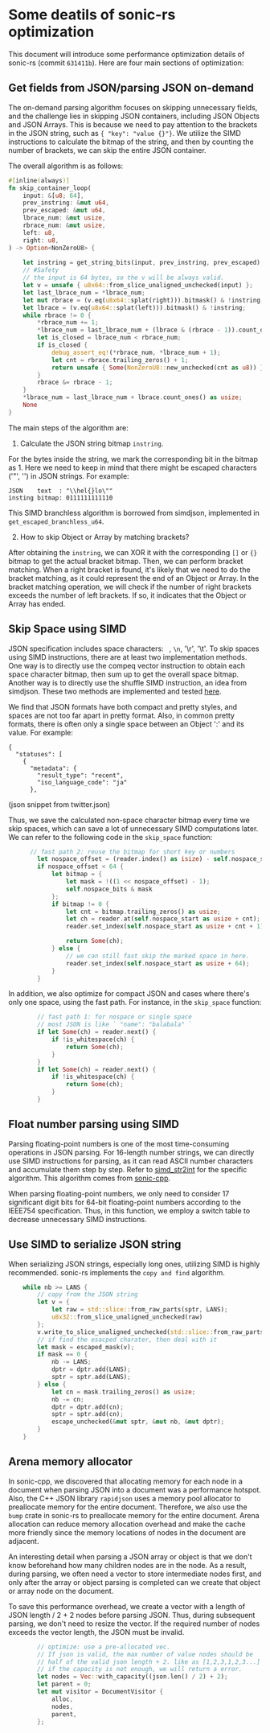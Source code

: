 # Some deatils of sonic-rs optimization

This document will introduce some performance optimization details of sonic-rs (commit `631411b`). Here are four main sections of optimization:

## Get fields from JSON/parsing JSON on-demand

The on-demand parsing algorithm focuses on skipping unnecessary fields, and the challenge lies in skipping JSON containers, including JSON Objects and JSON Arrays. This is because we need to pay attention to the brackets in the JSON string, such as `{ "key": "value {}"}`. We utilize the SIMD instructions to calculate the bitmap of the string, and then by counting the number of brackets, we can skip the entire JSON container.

The overall algorithm is as follows:

```rs
#[inline(always)]
fn skip_container_loop(
    input: &[u8; 64],
    prev_instring: &mut u64,
    prev_escaped: &mut u64,
    lbrace_num: &mut usize,
    rbrace_num: &mut usize,
    left: u8,
    right: u8,
) -> Option<NonZeroU8> {
    
    let instring = get_string_bits(input, prev_instring, prev_escaped);
    // #Safety
    // the input is 64 bytes, so the v will be always valid.
    let v = unsafe { u8x64::from_slice_unaligned_unchecked(input) };
    let last_lbrace_num = *lbrace_num;
    let mut rbrace = (v.eq(u8x64::splat(right))).bitmask() & !instring;
    let lbrace = (v.eq(u8x64::splat(left))).bitmask() & !instring;
    while rbrace != 0 {
        *rbrace_num += 1;
        *lbrace_num = last_lbrace_num + (lbrace & (rbrace - 1)).count_ones() as usize;
        let is_closed = lbrace_num < rbrace_num;
        if is_closed {
            debug_assert_eq!(*rbrace_num, *lbrace_num + 1);
            let cnt = rbrace.trailing_zeros() + 1;
            return unsafe { Some(NonZeroU8::new_unchecked(cnt as u8)) };
        }
        rbrace &= rbrace - 1;
    }
    *lbrace_num = last_lbrace_num + lbrace.count_ones() as usize;
    None
}
```

The main steps of the algorithm are:

1. Calculate the JSON string bitmap `instring`.

For the bytes inside the string, we mark the corresponding bit in the bitmap as 1. Here we need to keep in mind that there might be escaped characters ('"', '\') in JSON strings. For example:
```
JSON    text  : "\\hel{}lo\""
insting bitmap: 0111111111110 
```

This SIMD branchless algorithm is borrowed from simdjson, implemented in `get_escaped_branchless_u64`.

2. How to skip Object or Array by matching brackets?

After obtaining the `instring`, we can XOR it with the corresponding `[]` or `{}` bitmap to get the actual bracket bitmap. Then, we can perform bracket matching. When a right bracket is found, it's likely that we need to do the bracket matching, as it could represent the end of an Object or Array. In the bracket matching operation, we will check if the number of right brackets exceeds the number of left brackets. If so, it indicates that the Object or Array has ended.

## Skip Space using SIMD

JSON specification includes space characters: ` `, `\n`, '\r', '\t'. To skip spaces using SIMD instructions, there are at least two implementation methods. One way is to directly use the compeq vector instruction to obtain each space character bitmap, then sum up to get the overall space bitmap. Another way is to directly use the shuffle SIMD instruction, an idea from simdjson. These two methods are implemented and tested [here](https://github.com/liuq19/simdstr/blob/main/examples/shuffle/bm_shuffle.cpp).

We find that JSON formats have both compact and pretty styles, and spaces are not too far apart in pretty format. Also, in common pretty formats, there is often only a single space between an Object ':' and its value. For example:

```
{
  "statuses": [
    {
      "metadata": {
        "result_type": "recent",
        "iso_language_code": "ja"
      },
```
(json snippet from twitter.json)

Thus, we save the calculated non-space character bitmap every time we skip spaces, which can save a lot of unnecessary SIMD computations later. We can refer to the following code in the `skip_space` function:

```rs
      // fast path 2: reuse the bitmap for short key or numbers
        let nospace_offset = (reader.index() as isize) - self.nospace_start;
        if nospace_offset < 64 {
            let bitmap = {
                let mask = !((1 << nospace_offset) - 1);
                self.nospace_bits & mask
            };
            if bitmap != 0 {
                let cnt = bitmap.trailing_zeros() as usize;
                let ch = reader.at(self.nospace_start as usize + cnt);
                reader.set_index(self.nospace_start as usize + cnt + 1);

                return Some(ch);
            } else {
                // we can still fast skip the marked space in here.
                reader.set_index(self.nospace_start as usize + 64);
            }
        }
```

In addition, we also optimize for compact JSON and cases where there's only one space, using the fast path. For instance, in the `skip_space` function:

```rs
        // fast path 1: for nospace or single space
        // most JSON is like ` "name": "balabala" `
        if let Some(ch) = reader.next() {
            if !is_whitespace(ch) {
                return Some(ch);
            }
        }
        if let Some(ch) = reader.next() {
            if !is_whitespace(ch) {
                return Some(ch);
            }
        }
```

## Float number parsing using SIMD

Parsing floating-point numbers is one of the most time-consuming operations in JSON parsing. For 16-length number strings, we can directly use SIMD instructions for parsing, as it can read ASCII number characters and accumulate them step by step. Refer to ‎[simd_str2int](https://github.com/cloudwego/sonic-rs/blob/main/src/util/arch/x86_64.rs#L115) for the specific algorithm. This algorithm comes from [sonic-cpp](https://github.com/bytedance/sonic-cpp/blob/master/include/sonic/internal/arch/sse/str2int.h).

When parsing floating-point numbers, we only need to consider 17 significant digit bits for 64-bit floating-point numbers according to the IEEE754 specification. Thus, in this function, we employ a switch table to decrease unnecessary SIMD instructions.

## Use SIMD to serialize JSON string

When serializing JSON strings, especially long ones, utilizing SIMD is highly recommended. sonic-rs implements the `copy and find` algorithm.

```rs
    while nb >= LANS {
        // copy from the JSON string
        let v = {
            let raw = std::slice::from_raw_parts(sptr, LANS);
            u8x32::from_slice_unaligned_unchecked(raw)
        };
        v.write_to_slice_unaligned_unchecked(std::slice::from_raw_parts_mut(dptr, LANS));
        // if find the esacped charater, then deal with it
        let mask = escaped_mask(v);
        if mask == 0 {
            nb -= LANS;
            dptr = dptr.add(LANS);
            sptr = sptr.add(LANS);
        } else {
            let cn = mask.trailing_zeros() as usize;
            nb -= cn;
            dptr = dptr.add(cn);
            sptr = sptr.add(cn);
            escape_unchecked(&mut sptr, &mut nb, &mut dptr);
        }
    }
```

## Arena memory allocator

In sonic-cpp, we discovered that allocating memory for each node in a document when parsing JSON into a document was a performance hotspot. Also, the C++ JSON library `rapidjson` uses a memory pool allocator to preallocate memory for the entire document. Therefore, we also use the `bump` crate in sonic-rs to preallocate memory for the entire document. Arena allocation can reduce memory allocation overhead and make the cache more friendly since the memory locations of nodes in the document are adjacent.

An interesting detail when parsing a JSON array or object is that we don't know beforehand how many children nodes are in the node. As a result, during parsing, we often need a vector to store intermediate nodes first, and only after the array or object parsing is completed can we create that object or array node on the document.

To save this performance overhead, we create a vector with a length of JSON length / 2 + 2 nodes before parsing JSON. Thus, during subsequent parsing, we don't need to resize the vector. If the required number of nodes exceeds the vector length, the JSON must be invalid.

```rs
        // optimize: use a pre-allocated vec.
        // If json is valid, the max number of value nodes should be
        // half of the valid json length + 2. like as [1,2,3,1,2,3...]
        // if the capacity is not enough, we will return a error.
        let nodes = Vec::with_capacity((json.len() / 2) + 2);
        let parent = 0;
        let mut visitor = DocumentVisitor {
            alloc,
            nodes,
            parent,
        };
```